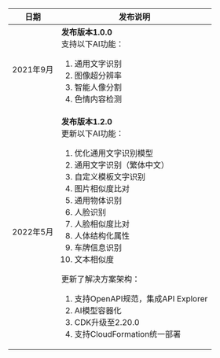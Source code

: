 | 日期  | 发布说明 |
|----------|--------|
| 2021年9月 | **发布版本1.0.0** <br>支持以下AI功能：<ol><li>通用文字识别</li><li>图像超分辨率</li><li>智能人像分割</li><li>色情内容检测</li></ol> |
| 2022年5月 | **发布版本1.2.0** <br> 更新以下AI功能：<ol><li>优化通用文字识别模型</li><li>通用文字识别（繁体中文）</li><li>自定义模板文字识别</li><li>图片相似度比对</li><li>通用物体识别</li><li>人脸识别</li><li>人脸相似度比对</li><li>人体结构化属性</li><li>车牌信息识别</li><li>文本相似度</li></ol> 更新了解决方案架构： <ol><li>支持OpenAPI规范，集成API Explorer</li><li>AI模型容器化</li><li>CDK升级至2.20.0</li><li>支持CloudFormation统一部署</li></ol> |


